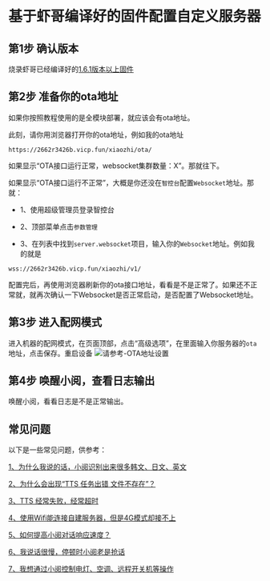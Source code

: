 # 基于虾哥编译好的固件配置自定义服务器

## 第1步 确认版本
烧录虾哥已经编译好的[1.6.1版本以上固件](https://github.com/78/xiaozhi-esp32/releases)

## 第2步 准备你的ota地址
如果你按照教程使用的是全模块部署，就应该会有ota地址。

此刻，请你用浏览器打开你的ota地址，例如我的ota地址
```
https://2662r3426b.vicp.fun/xiaozhi/ota/
```

如果显示“OTA接口运行正常，websocket集群数量：X”。那就往下。

如果显示“OTA接口运行不正常”，大概是你还没在`智控台`配置`Websocket`地址。那就：

- 1、使用超级管理员登录智控台

- 2、顶部菜单点击`参数管理`

- 3、在列表中找到`server.websocket`项目，输入你的`Websocket`地址。例如我的就是

```
wss://2662r3426b.vicp.fun/xiaozhi/v1/
```

配置完后，再使用浏览器刷新你的ota接口地址，看看是不是正常了。如果还不正常就，就再次确认一下Websocket是否正常启动，是否配置了Websocket地址。

## 第3步 进入配网模式
进入机器的配网模式，在页面顶部，点击“高级选项”，在里面输入你服务器的`ota`地址，点击保存。重启设备
![请参考-OTA地址设置](../docs/images/firmware-setting-ota.png)

## 第4步 唤醒小阅，查看日志输出

唤醒小阅，看看日志是不是正常输出。


## 常见问题
以下是一些常见问题，供参考：

[1、为什么我说的话，小阅识别出来很多韩文、日文、英文](./FAQ.md)

[2、为什么会出现“TTS 任务出错 文件不存在”？](./FAQ.md)

[3、TTS 经常失败，经常超时](./FAQ.md)

[4、使用Wifi能连接自建服务器，但是4G模式却接不上](./FAQ.md)

[5、如何提高小阅对话响应速度？](./FAQ.md)

[6、我说话很慢，停顿时小阅老是抢话](./FAQ.md)

[7、我想通过小阅控制电灯、空调、远程开关机等操作](./FAQ.md)
